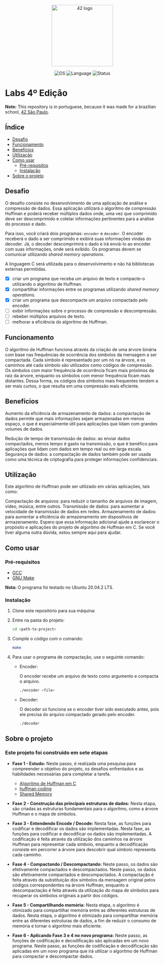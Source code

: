 <p align="center">
  <img src="https://pbs.twimg.com/profile_images/1143875559195316224/uZCilKE3_400x400.jpg" width="200" height="200" alt="42 logo">
</p>

<p align="center">
  <img src="https://img.shields.io/badge/OS-Linux-blue" alt="OS">
    <img src="https://img.shields.io/badge/Language-C%20%7C%20C%2B%2B-orange.svg" alt="Language">
    <img src="https://img.shields.io/badge/Status-Incomplete-red.svg" alt="Status">
</p>

# Labs 4º Edição

**Note:** This repository is in portuguese, because it was made for a brazilian school, [42 São Paulo](https://www.42sp.org.br/).

## Índice

- [Desafio](#desafio)
- [Funcionamento](#funcionamento)
- [Benefícios](#benefícios)
- [Utilização](#utilização)
- [Como usar](#como-usar)
  - [Pré-requisitos](#pré-requisitos)
  - [Instalação](#instalação)
- [Sobre o projeto](#sobre-o-projeto)

## Desafio

O desafio consiste no desenvolvimento de uma aplicação de análise e compressão de dados. Essa aplicação utilizará o algoritmo de compressão Huffman e poderá receber múltiplos dados onde, uma vez que comprimido deve ser descomprimido e coletar informações pertinentes para a análise do processo e dado.

Para isso, você criará dois programas: `encoder` e `decoder`. O encoder receberá o dado a ser comprimido e exibirá suas informações vindas do decoder. Já, o decoder descomprimirá o dado e irá enviá-lo ao encoder com suas informações, onde será exibido. Os programas devem se comunicar utilizando _shared memory operations_.

A linguagem C será utilizada para o desenvolvimento e não há bibliotecas externas permitidas.

- [x] criar um programa que receba um arquivo de texto e compacte-o utilizando o algoritmo de Huffman.
- [x] compartilhar informações entre os programas utilizando _shared memory operations_.
- [x] criar um programa que descompacte um arquivo compactado pelo encoder.
- [ ] exibir informações sobre o processo de compressão e descompressão.
- [ ] rebeber múltiplos arquivos de texto.
- [ ] melhorar a eficiência do algoritmo de Huffman.

## Funcionamento

O algoritmo de Huffman funciona através da criação de uma árvore binária com base nas frequências de ocorrência dos símbolos da mensagem a ser compactada. Cada símbolo é representado por um nó na árvore, e os caminhos até cada símbolo são utilizados como códigos de compressão. Os símbolos com maior frequência de ocorrência ficam mais próximos da raiz da árvore, enquanto os símbolos com menor frequência ficam mais distantes. Dessa forma, os códigos dos símbolos mais frequentes tendem a ser mais curtos, o que resulta em uma compressão mais eficiente.

## Benefícios

Aumento da eficiência de armazenamento de dados: a compactação de dados permite que mais informações sejam armazenadas em menos espaço, o que é especialmente útil para aplicações que lidam com grandes volumes de dados.

Redução de tempo de transmissão de dados: ao enviar dados compactados, menos tempo é gasto na transmissão, o que é benéfico para aplicações que lidam com dados em tempo real ou em larga escala.
Segurança de dados: a compactação de dados também pode ser usada como uma técnica de criptografia para proteger informações confidenciais.

## Utilização

Este algoritmo de Huffman pode ser utilizado em várias aplicações, tais como:

Compactação de arquivos: para reduzir o tamanho de arquivos de imagem, vídeo, música, entre outros.
Transmissão de dados: para aumentar a velocidade de transmissão de dados em redes.
Armazenamento de dados: para aumentar a eficiência do armazenamento em dispositivos de armazenamento.
Espero que essa informação adicional ajude a esclarecer o propósito e aplicações do projeto de algoritmo de Huffman em C. Se você tiver alguma outra dúvida, estou sempre aqui para ajudar.

## Como usar

### Pré-requisitos

- [GCC](https://gcc.gnu.org/)
- [GNU Make](https://www.gnu.org/software/make/)

**Nota:** O programa foi testado no Ubuntu 20.04.2 LTS.

### Instalação

1. Clone este repositório para sua máquina:

2. Entre na pasta do projeto:

   ```bash
   cd <path-to-project>
   ```

3. Compile o código com o comando:

   ```bash
   make
   ```

4. Para usar o programa de compactação, use o seguinte comando:

   - Encoder:

      O encoder recebe um arquivo de texto como argumento e compacta o arquivo.

      ```bash
      ./encoder <file>
      ```

   - Decoder:

      O decoder só funciona se o encoder tiver sido executado antes, pois ele precisa do arquivo compactado gerado pelo encoder.

      ```bash
      ./decoder
      ```

## Sobre o projeto

### Este projeto foi construído em sete etapas

- **Fase 1 - Estudo:**
Neste passo, é realizada uma pesquisa para compreender o objetivo do projeto, os desafios enfrentados e as habilidades necessárias para completar a tarefa.

  - [Algoritmo de Huffman em C](https://www.youtube.com/playlist?list=PLqJK4Oyr5WShtxF1Ch3Vq4b1Dzzb-WxbP)
  - [huffman coding](https://www.programiz.com/dsa/huffman-coding)
  - [Shared Memory](https://www.youtube.com/watch?v=WgVSq-sgHOc&t=367s)

- **Fase 2 - Construção das principais estruturas de dados:**
   Nesta etapa, são criadas as estruturas fundamentais para o algoritmo, como a árvore Huffman e o mapa de símbolos.

- **Fase 3 - Entendendo Encode / Decode:**
   Nesta fase, as funções para codificar e decodificar os dados são implementadas. Nesta fase, as funções para codificar e decodificar os dados são implementadas. A codificação é feita através da utilização dos caminhos na árvore Huffman para representar cada símbolo, enquanto a decodificação consiste em percorrer a árvore para descobrir qual símbolo representa cada caminho.

- **Fase 4 - Compactando / Descompactando:**
   Neste passo, os dados são efetivamente compactados e descompactados. Neste passo, os dados são efetivamente compactados e descompactados. A compactação é feita através da substituição dos símbolos da mensagem original pelos códigos correspondentes na árvore Huffman, enquanto a descompactação é feita através da utilização do mapa de símbolos para recuperar os símbolos originais a partir dos códigos.

- **Fase 5 - Compartilhando memória:**
Nesta etapa, o algoritmo é otimizado para compartilhar memória entre as diferentes estruturas de dados. Nesta etapa, o algoritmo é otimizado para compartilhar memória entre as diferentes estruturas de dados, a fim de reduzir o consumo de memória e tornar o algoritmo mais eficiente.

- **Fase 6 - Aplicando Fase 3 e 4 no novo programa:**
Neste passo, as funções de codificação e decodificação são aplicadas em um novo programa. Neste passo, as funções de codificação e decodificação são aplicadas em um novo programa que irá utilizar o algoritmo de Huffman para compactar e descompactar dados.
